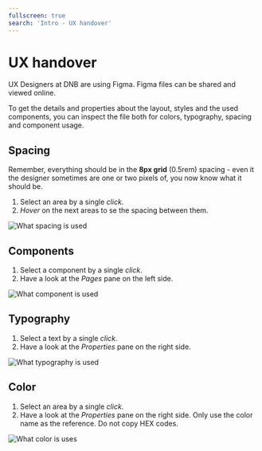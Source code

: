 ```yaml
---
fullscreen: true
search: 'Intro - UX handover'
---
```


<Intro>

# UX handover

UX Designers at DNB are using Figma. Figma files can be shared and viewed online.

To get the details and properties about the layout, styles and the used components, you can inspect the file both for colors, typography, spacing and component usage.

## Spacing

Remember, everything should be in the **8px grid** (0.5rem) spacing - even it the designer sometimes are one or two pixels of, you now know what it should be.

1. Select an area by a single _click_.
2. _Hover_ on the next areas to se the spacing between them.

![What spacing is used](./assets/ux-handover-spacing.png)

## Components

1. Select a component by a single _click_.
2. Have a look at the _Pages_ pane on the left side.

![What component is used](./assets/ux-handover-component.png)

## Typography

1. Select a text by a single _click_.
2. Have a look at the _Properties_ pane on the right side.

![What typography is used](./assets/ux-handover-typography.png)

## Color

1. Select an area by a single _click_.
2. Have a look at the _Properties_ pane on the right side. Only use the color name as the reference. Do not copy HEX codes.

![What color is uses](./assets/ux-handover-color.png)

<IntroFooter href="/uilib/intro/05-eufemia-for-developers" text="Next - Eufemia for Developers" />

</Intro>
